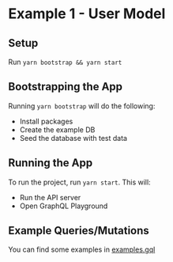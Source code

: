 # Example 1 - User Model

## Setup

Run `yarn bootstrap && yarn start`

## Bootstrapping the App

Running `yarn bootstrap` will do the following:

- Install packages
- Create the example DB
- Seed the database with test data

## Running the App

To run the project, run `yarn start`.  This will:

- Run the API server
- Open GraphQL Playground

## Example Queries/Mutations

You can find some examples in [examples.gql](./examples.gql)
